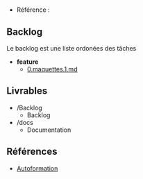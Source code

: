#  

- Référence :   

 

## Backlog 

Le backlog est une liste ordonées des tâches 

- **feature** 
  - [0.maquettes.1.md](./Backlog/feature/0.maquettes.1.md) 
## Livrables 

 

- /Backlog 
  - Backlog 
- /docs 
  - Documentation 
## Références 

 

- [Autoformation](#) 

